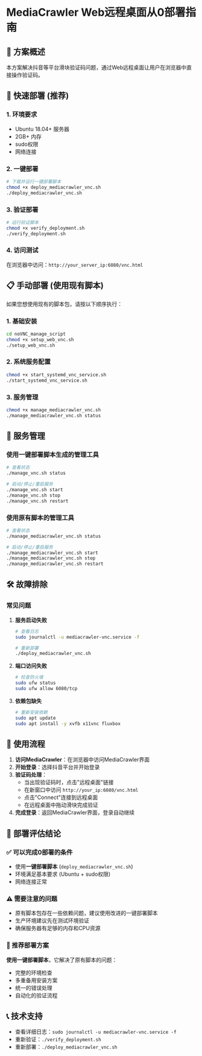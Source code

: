 # MediaCrawler Web远程桌面从0部署指南

## 🎯 方案概述

本方案解决抖音等平台滑块验证码问题，通过Web远程桌面让用户在浏览器中直接操作验证码。

## 🚀 快速部署 (推荐)

### 1. 环境要求
- Ubuntu 18.04+ 服务器
- 2GB+ 内存
- sudo权限
- 网络连接

### 2. 一键部署
```bash
# 下载并运行一键部署脚本
chmod +x deploy_mediacrawler_vnc.sh
./deploy_mediacrawler_vnc.sh
```

### 3. 验证部署
```bash
# 运行验证脚本
chmod +x verify_deployment.sh
./verify_deployment.sh
```

### 4. 访问测试
在浏览器中访问：`http://your_server_ip:6080/vnc.html`

## 📋 手动部署 (使用现有脚本)

如果您想使用现有的脚本包，请按以下顺序执行：

### 1. 基础安装
```bash
cd noVNC_manage_script
chmod +x setup_web_vnc.sh
./setup_web_vnc.sh
```

### 2. 系统服务配置
```bash
chmod +x start_systemd_vnc_service.sh
./start_systemd_vnc_service.sh
```

### 3. 服务管理
```bash
chmod +x manage_mediacrawler_vnc.sh
./manage_mediacrawler_vnc.sh status
```

## 🔧 服务管理

### 使用一键部署脚本生成的管理工具
```bash
# 查看状态
./manage_vnc.sh status

# 启动/停止/重启服务
./manage_vnc.sh start
./manage_vnc.sh stop
./manage_vnc.sh restart
```

### 使用原有脚本的管理工具
```bash
# 查看状态
./manage_mediacrawler_vnc.sh status

# 启动/停止/重启服务
./manage_mediacrawler_vnc.sh start
./manage_mediacrawler_vnc.sh stop
./manage_mediacrawler_vnc.sh restart
```

## 🛠️ 故障排除

### 常见问题

1. **服务启动失败**
   ```bash
   # 查看日志
   sudo journalctl -u mediacrawler-vnc.service -f
   
   # 重新部署
   ./deploy_mediacrawler_vnc.sh
   ```

2. **端口访问失败**
   ```bash
   # 检查防火墙
   sudo ufw status
   sudo ufw allow 6080/tcp
   ```

3. **依赖包缺失**
   ```bash
   # 重新安装依赖
   sudo apt update
   sudo apt install -y xvfb x11vnc fluxbox
   ```

## 📱 使用流程

1. **访问MediaCrawler**：在浏览器中访问MediaCrawler界面
2. **开始登录**：选择抖音平台并开始登录
3. **验证码处理**：
   - 当出现验证码时，点击"远程桌面"链接
   - 在新窗口中访问 `http://your_ip:6080/vnc.html`
   - 点击"Connect"连接到远程桌面
   - 在远程桌面中拖动滑块完成验证
4. **完成登录**：返回MediaCrawler界面，登录自动继续

## 🎯 部署评估结论

### ✅ 可以完成0部署的条件
- 使用**一键部署脚本** (`deploy_mediacrawler_vnc.sh`)
- 环境满足基本要求 (Ubuntu + sudo权限)
- 网络连接正常

### ⚠️ 需要注意的问题
- 原有脚本包存在一些依赖问题，建议使用改进的一键部署脚本
- 生产环境建议先在测试环境验证
- 确保服务器有足够的内存和CPU资源

### 🎉 推荐部署方案
**使用一键部署脚本**，它解决了原有脚本的问题：
- 完整的环境检查
- 多重备用安装方案
- 统一的错误处理
- 自动化的验证流程

## 📞 技术支持

- 查看详细日志：`sudo journalctl -u mediacrawler-vnc.service -f`
- 重新验证：`./verify_deployment.sh`
- 重新部署：`./deploy_mediacrawler_vnc.sh` 